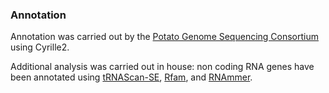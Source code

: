 ### Annotation

Annotation was carried out by the [Potato Genome Sequencing
Consortium](http://europepmc.org/abstract/AGR/IND44344811) using
Cyrille2.

Additional analysis was carried out in house: non coding RNA genes have
been annotated using
[tRNAScan-SE](http://europepmc.org/articles/PMC146525),
[Rfam](http://europepmc.org/abstract/MED/15608160), and
[RNAmmer](http://europepmc.org/articles/PMC1888812).
